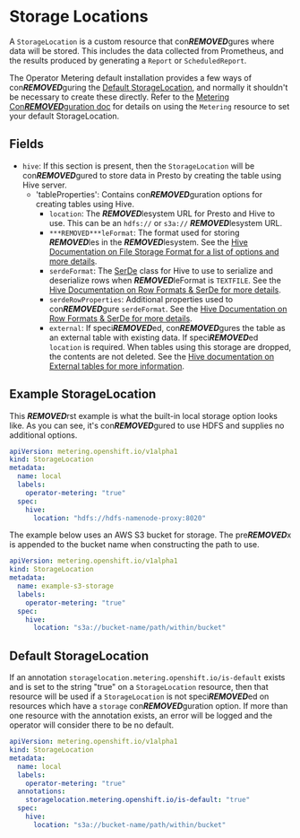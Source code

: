 # Storage Locations

A `StorageLocation` is a custom resource that con***REMOVED***gures where data will be stored.
This includes the data collected from Prometheus, and the results produced by generating a `Report` or `ScheduledReport`.

The Operator Metering default installation provides a few ways of con***REMOVED***guring the [Default StorageLocation](#default-storagelocation), and normally it shouldn't be necessary to create these directly.
Refer to the [Metering Con***REMOVED***guration doc](metering-con***REMOVED***g.md#storing-data-in-s3) for details on using the `Metering` resource to set your default StorageLocation.

## Fields

- `hive`: If this section is present, then the `StorageLocation` will be con***REMOVED***gured to store data in Presto by creating the table using Hive server.
  - 'tableProperties': Contains con***REMOVED***guration options for creating tables using Hive.
    - `location`: The ***REMOVED***lesystem URL for Presto and Hive to use. This can be an `hdfs://` or `s3a://` ***REMOVED***lesystem URL.
    - `***REMOVED***leFormat`: The format used for storing ***REMOVED***les in the ***REMOVED***lesystem. See the [Hive Documentation on File Storage Format for a list of options and more details][hiveFileFormat].
    - `serdeFormat`: The [SerDe][hiveSerde] class for Hive to use to serialize and deserialize rows when ***REMOVED***leFormat is `TEXTFILE`. See the [Hive Documentation on Row Formats & SerDe for more details][hiveSerdeFormat].
    - `serdeRowProperties`: Additional properties used to con***REMOVED***gure `serdeFormat`. See the [Hive Documentation on Row Formats & SerDe for more details][hiveSerdeFormat].
    - `external`: If speci***REMOVED***ed, con***REMOVED***gures the table as an external table with existing data. If speci***REMOVED***ed `location` is required. When tables using this storage are dropped, the contents are not deleted. See the [Hive documentation on External tables for more information][hiveExternalTables].

## Example StorageLocation

This ***REMOVED***rst example is what the built-in local storage option looks like.
As you can see, it's con***REMOVED***gured to use HDFS and supplies no additional options.

```yaml
apiVersion: metering.openshift.io/v1alpha1
kind: StorageLocation
metadata:
  name: local
  labels:
    operator-metering: "true"
  spec:
    hive:
      location: "hdfs://hdfs-namenode-proxy:8020"
```

The example below uses an AWS S3 bucket for storage.
The pre***REMOVED***x is appended to the bucket name when constructing the path to use.

```yaml
apiVersion: metering.openshift.io/v1alpha1
kind: StorageLocation
metadata:
  name: example-s3-storage
  labels:
    operator-metering: "true"
  spec:
    hive:
      location: "s3a://bucket-name/path/within/bucket"
```

## Default StorageLocation

If an annotation `storagelocation.metering.openshift.io/is-default` exists and is set to the string "true" on a `StorageLocation` resource, then that resource will be used if a `StorageLocation` is not speci***REMOVED***ed on resources which have a `storage` con***REMOVED***guration option.
If more than one resource with the annotation exists, an error will be logged and the operator will consider there to be no default.

```yaml
apiVersion: metering.openshift.io/v1alpha1
kind: StorageLocation
metadata:
  name: local
  labels:
    operator-metering: "true"
  annotations:
    storagelocation.metering.openshift.io/is-default: "true"
  spec:
    hive:
      location: "s3a://bucket-name/path/within/bucket"
```

[hiveFileFormat]: https://cwiki.apache.org/confluence/display/Hive/LanguageManual+DDL#LanguageManualDDL-StorageFormatsStorageFormatsRowFormat,StorageFormat,andSerDe
[hiveSerdeFormat]: https://cwiki.apache.org/confluence/display/Hive/LanguageManual+DDL#LanguageManualDDL-RowFormats&SerDe
[hiveSerde]: https://cwiki.apache.org/confluence/display/Hive/SerDe
[hiveExternalTables]: https://cwiki.apache.org/confluence/display/Hive/LanguageManual+DDL#LanguageManualDDL-ExternalTables
